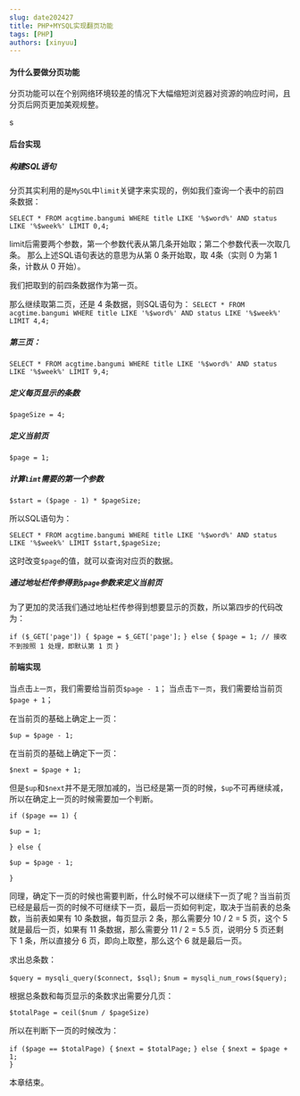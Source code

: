 ```yaml
---
slug: date202427
title: PHP+MYSQL实现翻页功能
tags: [PHP]
authors: [xinyuu]
---
```

#### 为什么要做分页功能

分页功能可以在个别网络环境较差的情况下大幅缩短浏览器对资源的响应时间，且分页后网页更加美观规整。

<!-- truncate -->s


#### 后台实现

##### 构建SQL语句

分页其实利用的是`MySQL`中`limit`关键字来实现的，例如我们查询一个表中的前四条数据：

`SELECT * FROM acgtime.bangumi WHERE title LIKE '%$word%' AND status LIKE '%$week%' LIMIT 0,4;`

limit后需要两个参数，第一个参数代表从第几条开始取；第二个参数代表一次取几条。
那么上述SQL语句表达的意思为从第 0 条开始取，取 4条（实则 0 为第 1 条，计数从 0 开始）。

我们把取到的前四条数据作为第一页。

那么继续取第二页，还是 4 条数据，则SQL语句为：
`SELECT * FROM acgtime.bangumi WHERE title LIKE '%$word%' AND status LIKE '%$week%' LIMIT 4,4;`

##### 第三页：

`SELECT * FROM acgtime.bangumi WHERE title LIKE '%$word%' AND status LIKE '%$week%' LIMIT 9,4;`



##### 定义每页显示的条数

`$pageSize = 4;`

##### 定义当前页

`$page = 1;`

##### 计算`limt`需要的第一个参数

`$start = ($page - 1) * $pageSize;`

所以SQL语句为：

`SELECT * FROM acgtime.bangumi WHERE title LIKE '%$word%' AND status LIKE '%$week%' LIMIT $start,$pageSize;`

这时改变`$page`的值，就可以查询对应页的数据。

##### 通过地址栏传参得到`$page`参数来定义当前页

为了更加的灵活我们通过地址栏传参得到想要显示的页数，所以第四步的代码改为：

`if ($_GET['page']) {
	$page = $_GET['page'];`
`} else {`
	`$page = 1; // 接收不到按照 1 处理，即默认第 1 页`
`}`

#### 前端实现

当点击`上一页`，我们需要给当前页`$page - 1`；
当点击`下一页`，我们需要给当前页`$page + 1`；

在当前页的基础上确定上一页：

`$up = $page - 1;`

在当前页的基础上确定下一页：

`$next = $page + 1;`



但是`$up`和`$next`并不是无限加减的，当已经是第一页的时候，`$up`不可再继续减，所以在确定上一页的时候需要加一个判断。

`if ($page == 1) {`

` $up = 1; ` 

`} else {` 

`$up = $page - 1; `

`}`

同理，确定下一页的时候也需要判断，什么时候不可以继续下一页了呢？当当前页已经是最后一页的时候不可继续下一页，最后一页如何判定，取决于当前表的总条数，当前表如果有 10 条数据，每页显示 2 条，那么需要分 10 / 2 = 5 页，这个 5 就是最后一页，如果有 11 条数据，那么需要分 11 / 2 = 5.5 页，说明分 5 页还剩下 1 条，所以直接分 6 页，即向上取整，那么这个 6 就是最后一页。

求出总条数：


`$query = mysqli_query($connect, $sql);`
`$num = mysqli_num_rows($query);`

根据总条数和每页显示的条数求出需要分几页：

`$totalPage = ceil($num / $pageSize)`

所以在判断下一页的时候改为：

`if ($page == $totalPage) {`
	`$next = $totalPage;`
`} else {`
	`$next = $page + 1;`	
`}`

本章结束。
